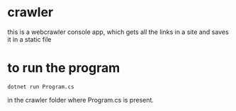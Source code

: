 # crawler
this is a webcrawler console app, which gets all the links in a site and saves it in a static file

# to run the program
```
dotnet run Program.cs
```
in the crawler folder where Program.cs is present.
